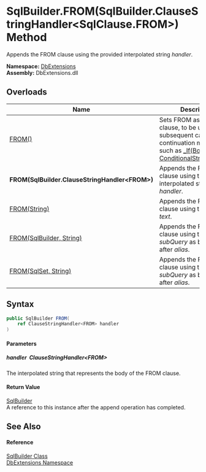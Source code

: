 SqlBuilder.FROM(SqlBuilder.ClauseStringHandler&lt;SqlClause.FROM>) Method
=========================================================================
Appends the FROM clause using the provided interpolated string *handler*.
  
**Namespace:** [DbExtensions][1]  
**Assembly:** DbExtensions.dll

Overloads
---------

| Name                                              | Description                                                                                                                                       |
| ------------------------------------------------- | ------------------------------------------------------------------------------------------------------------------------------------------------- |
| [FROM()][2]                                       | Sets FROM as the next clause, to be used by subsequent calls to clause continuation methods, such as [_If(Boolean, ConditionalStringHandler)][3]. |
| **FROM(SqlBuilder.ClauseStringHandler&lt;FROM>)** | Appends the FROM clause using the provided interpolated string *handler*.                                                                         |
| [FROM(String)][4]                                 | Appends the FROM clause using the provided *text*.                                                                                                |
| [FROM(SqlBuilder, String)][5]                     | Appends the FROM clause using the provided *subQuery* as body named after *alias*.                                                                |
| [FROM(SqlSet, String)][6]                         | Appends the FROM clause using the provided *subQuery* as body named after *alias*.                                                                |


Syntax
------

```csharp
public SqlBuilder FROM(
	ref ClauseStringHandler<FROM> handler
)
```

#### Parameters

##### *handler*  ClauseStringHandler&lt;FROM>
The interpolated string that represents the body of the FROM clause.

#### Return Value
[SqlBuilder][7]  
A reference to this instance after the append operation has completed.

See Also
--------

#### Reference
[SqlBuilder Class][7]  
[DbExtensions Namespace][1]  

[1]: ../README.md
[2]: FROM.md
[3]: _If.md
[4]: FROM_4.md
[5]: FROM_1.md
[6]: FROM_3.md
[7]: README.md
